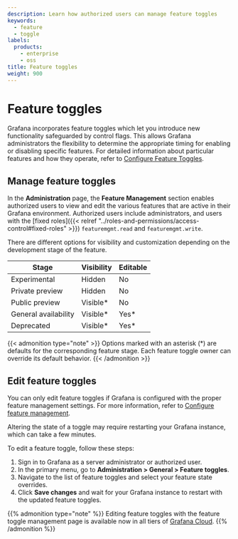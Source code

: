 ```yaml
---
description: Learn how authorized users can manage feature toggles
keywords:
  - feature
  - toggle
labels:
  products:
    - enterprise
    - oss
title: Feature toggles
weight: 900
---
```


# Feature toggles

Grafana incorporates feature toggles which let you introduce new functionality safeguarded by control flags. This allows Grafana administrators the flexibility to determine the appropriate timing for enabling or disabling specific features.
For detailed information about particular features and how they operate, refer to [Configure Feature Toggles](https://grafana.com/docs/grafana/<GRAFANA_VERSION>/setup-grafana/configure-grafana/feature-toggles/).

## Manage feature toggles

In the **Administration** page, the **Feature Management** section enables authorized users to view and edit the various features that are active in their Grafana environment.
Authorized users include administrators, and users with the [fixed roles]({{< relref "../roles-and-permissions/access-control#fixed-roles" >}}) `featuremgmt.read` and `featuremgmt.write`.

There are different options for visibility and customization depending on the development stage of the feature.

| Stage                | Visibility | Editable |
| -------------------- | ---------- | -------- |
| Experimental         | Hidden     | No       |
| Private preview      | Hidden     | No       |
| Public preview       | Visible\*  | No       |
| General availability | Visible\*  | Yes\*    |
| Deprecated           | Visible\*  | Yes\*    |

{{< admonition type="note" >}}
Options marked with an asterisk (\*) are defaults for the corresponding feature stage.
Each feature toggle owner can override its default behavior.
{{< /admonition >}}

## Edit feature toggles

You can only edit feature toggles if Grafana is configured with the proper feature management settings.
For more information, refer to [Configure feature management](https://grafana.com/docs/grafana/<GRAFANA_VERSION>/setup-grafana/configure-grafana/feature-toggles/#configure-feature-management).

Altering the state of a toggle may require restarting your Grafana instance, which can take a few minutes.

To edit a feature toggle, follow these steps:

1. Sign in to Grafana as a server administrator or authorized user.
1. In the primary menu, go to **Administration > General > Feature toggles**.
1. Navigate to the list of feature toggles and select your feature state overrides.
1. Click **Save changes** and wait for your Grafana instance to restart with the updated feature toggles.

{{% admonition type="note" %}}
Editing feature toggles with the feature toggle management page is available now in all tiers of [Grafana Cloud](/docs/grafana-cloud/).
{{% /admonition %}}
